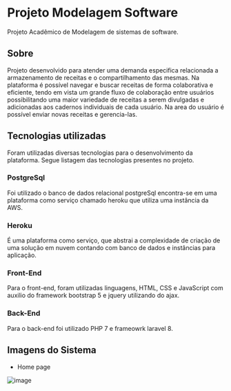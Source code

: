 # Projeto Modelagem Software
Projeto Acadêmico de Modelagem de sistemas de software.

## Sobre
Projeto desenvolvido para atender uma demanda especifica relacionada a armazenamento de receitas e o compartilhamento das mesmas. Na plataforma é possível navegar e buscar receitas de forma colaborativa e eficiente, tendo em vista um grande fluxo de colaboração entre usuários possibilitando uma maior variedade de receitas a serem divulgadas e adicionadas aos cadernos individuais de cada usuário. Na area do usuário é possível enviar novas receitas e gerencia-las.

## Tecnologias utilizadas
Foram utilizadas diversas tecnologias para o desenvolvimento da plataforma.
Segue listagem das tecnologias presentes no projeto.


### PostgreSql
Foi utilizado o banco de dados relacional postgreSql encontra-se em uma plataforma como serviço chamado heroku que utiliza uma instância da AWS.
    
### Heroku
É uma plataforma como serviço, que abstrai a complexidade de criação de uma solução em nuvem contando com banco de dados e instâncias para aplicação.

### Front-End
Para o front-end, foram utilizadas linguagens, HTML, CSS e JavaScript com auxilio do framework bootstrap 5 e jquery utilizando do ajax.

### Back-End
Para o back-end foi utilizado PHP 7 e frameowrk laravel 8.

## Imagens do Sistema

- Home page

![image](https://user-images.githubusercontent.com/72157212/143515160-d1c9b9d5-13e4-45b2-abe9-00191e92b070.png)


